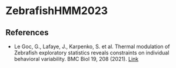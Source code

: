 # ZebrafishHMM2023

## References

* Le Goc, G., Lafaye, J., Karpenko, S. et al. Thermal modulation of Zebrafish exploratory statistics reveals constraints on individual behavioral variability. BMC Biol 19, 208 (2021). [Link](https://doi.org/10.1186/s12915-021-01126-w)